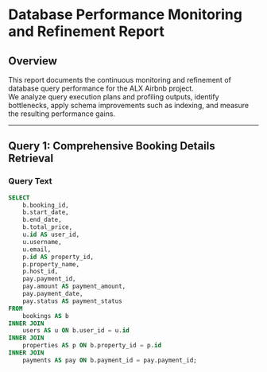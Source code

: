# Database Performance Monitoring and Refinement Report

## Overview

This report documents the continuous monitoring and refinement of database query performance for the ALX Airbnb project.  
We analyze query execution plans and profiling outputs, identify bottlenecks, apply schema improvements such as indexing, and measure the resulting performance gains.

---

## Query 1: Comprehensive Booking Details Retrieval

### Query Text

```sql
SELECT
    b.booking_id,
    b.start_date,
    b.end_date,
    b.total_price,
    u.id AS user_id,
    u.username,
    u.email,
    p.id AS property_id,
    p.property_name,
    p.host_id,
    pay.payment_id,
    pay.amount AS payment_amount,
    pay.payment_date,
    pay.status AS payment_status
FROM
    bookings AS b
INNER JOIN
    users AS u ON b.user_id = u.id
INNER JOIN
    properties AS p ON b.property_id = p.id
INNER JOIN
    payments AS pay ON b.payment_id = pay.payment_id;
